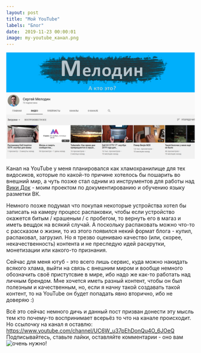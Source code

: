 ```yaml
---
layout: post
title: "Мой YouTube"
labels: "Блог"
date:  2019-11-23 00:00:01
image: my-youtube_канал.png
---
```


![Обложка](/assets/img/my-youtube_канал.png)

Канал на YouTube у меня планировался как хламохранилище для тех видосиков, которые по какой-то причине хотелось бы пошарить во внешний мир, а чуть позже стал одним из инструментов для работы над <a href="https://vk.com/wikidoc" target="_blank">Вики Док</a> - моим проектом по документированию и обучению языку разметки ВК.

Немного позже подумал что покупая некоторые устройства хотел бы записать на камеру процесс распаковки, чтобы если устройство окажется битым / крашеным / с пробегом, то вернуть его в магаз и иметь вещдок на всякий случай. А поскольку распаковать можно что-то с рассказом о жизни, то из этого появился некий формат блога - купил, распаковал, загрузил. Но я трезво оцениваю качество (или, скорее, некачественность) контента и не преследую идей раскрутки, монетизации или какого-то признания.

Сейчас для меня ютуб - это всего лишь сервис, куда можно накидать всякого хлама, выйти на связь с внешним миром и вообще немного обозначить своё пристутсвие в мире, ибо надо же как-то работать над личным брендом. Мне хочется иметь разный контент, чтобы он был полезным и качественным, но, если я начну такой создавать такой контент, то на YouTube он будет попадать явно вторично, ибо не доверяю :)

Всё это сейчас немного дичь и данный пост призван донести эту мысль тем кто почему-то воспринимает всерьёз то что на канале происходит. Но ссылочку на канал я оставлю: <a href="https://www.youtube.com/channel/UC6W_u37pEhDonQu4O_6JOeQ" target="_blank">https://www.youtube.com/channel/UC6W_u37pEhDonQu4O_6JOeQ</a>
Подписывайтесь, ставьте лайки, оставляйте комментарии - оно вам очень нужно! <img src="https://upload.wikimedia.org/wikipedia/ru/7/78/Trollface.svg" height="16px" align="left" style="width: auto" /> 
